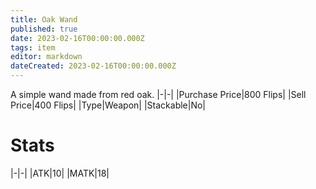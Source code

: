 ```yaml
---
title: Oak Wand
published: true
date: 2023-02-16T00:00:00.000Z
tags: item
editor: markdown
dateCreated: 2023-02-16T00:00:00.000Z
---
```


A simple wand made from red oak.
|-|-|
|Purchase Price|800 Flips|
|Sell Price|400 Flips|
|Type|Weapon|
|Stackable|No|

# Stats
|-|-|
|ATK|10|
|MATK|18|
